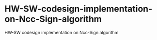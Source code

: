 # HW-SW-codesign-implementation-on-Ncc-Sign-algorithm
HW-SW codesign implementation on Ncc-Sign algorithm
